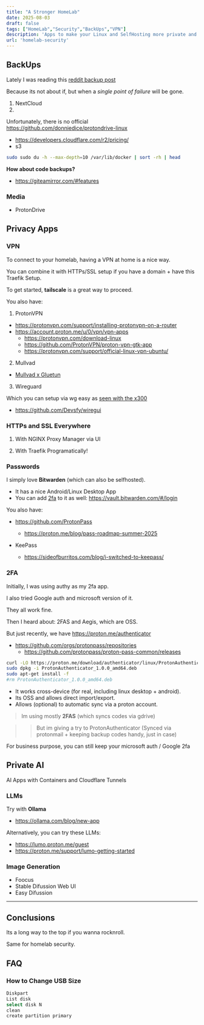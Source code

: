 ```yaml
---
title: "A Stronger HomeLab"
date: 2025-08-03
draft: false
tags: ["HomeLab","Security","BackUps","VPN"]
description: 'Apps to make your Linux and SelfHosting more private and secure'
url: 'homelab-security'
---
```



## BackUps

Lately I was reading this [reddit backup post](https://www.reddit.com/r/DataHoarder/comments/1gsutp5/list_of_free_open_source_and_crossplatform_backup/?chainedPosts=t3_yqonpo)

Because its not about if, but when a *single point of failure* will be gone.

1. NextCloud
2. 

Unfortunately, there is no official https://github.com/donniedice/protondrive-linux

* https://developers.cloudflare.com/r2/pricing/
* s3

```sh
sudo sudo du -h --max-depth=10 /var/lib/docker | sort -rh | head
```

**How about code backups?**

* https://giteamirror.com/#features


### Media

* ProtonDrive



## Privacy Apps

### VPN

To connect to your homelab, having a VPN at home is a nice way.

You can combine it with HTTPs/SSL setup if you have a domain + have this Traefik Setup.

To get started, **tailscale** is a great way to proceed.

You also have:

1. ProtonVPN

* https://protonvpn.com/support/installing-protonvpn-on-a-router
* https://account.proton.me/u/0/vpn/vpn-apps
    * https://protonvpn.com/download-linux
    * https://github.com/ProtonVPN/proton-vpn-gtk-app
    * https://protonvpn.com/support/official-linux-vpn-ubuntu/

2. Mullvad

* [Mullvad x Gluetun](https://fossengineer.com/gluetun-vpn-docker/) 

3. Wireguard

Which you can setup via wg easy as [seen with the x300](https://jalcocert.github.io/JAlcocerT/asrock-x300-home-server/#desktop-with-vps-as-vpn-with-wireguard)

* https://github.com/Devsfy/wiregui

### HTTPs and SSL Everywhere

1. With NGINX Proxy Manager via UI

2. With Traefik Programatically! 


### Passwords

I simply love **Bitwarden** (which can also be selfhosted).

* It has a nice Android/Linux Desktop App
* You can add [2fa](#2fa) to it as well: https://vault.bitwarden.com/#/login

You also have:

* https://github.com/ProtonPass
    * https://proton.me/blog/pass-roadmap-summer-2025

* KeePass
    * https://sideofburritos.com/blog/i-switched-to-keepass/

### 2FA

Initially, I was using authy as my 2fa app.

I also tried Google auth and microsoft version of it.

They all work fine.

Then I heard about: 2FAS and Aegis, which are OSS.

But just recently, we have https://proton.me/authenticator

* https://github.com/orgs/protonpass/repositories
    * https://github.com/protonpass/proton-pass-common/releases

```sh
curl -LO https://proton.me/download/authenticator/linux/ProtonAuthenticator_1.0.0_amd64.deb
sudo dpkg -i ProtonAuthenticator_1.0.0_amd64.deb
sudo apt-get install -f
#rm ProtonAuthenticator_1.0.0_amd64.deb
```

* It works cross-device (for real, including linux desktop + android).
* Its OSS and allows direct import/export.
* Allows (optional) to automatic sync via a proton account.

> Im using mostly **2FAS** (which syncs codes via gdrive)

>> But im giving a try to ProtonAuthenticator (Synced via protonmail + keeping backup codes handy, just in case)

For business purpose, you can still keep your microsoft auth / Google 2fa


## Private AI

AI Apps with Containers and Cloudflare Tunnels


### LLMs

Try with **Ollama**

* https://ollama.com/blog/new-app

Alternatively, you can try these LLMs:

* https://lumo.proton.me/guest
* https://proton.me/support/lumo-getting-started

### Image Generation

* Foocus
* Stable Difussion Web UI
* Easy Difussion

---

## Conclusions

Its a long way to the top if you wanna rocknroll.

Same for homelab security.


## FAQ

### How to Change USB Size

```sh
Diskpart
List disk
select disk N
clean 
create partition primary
```

